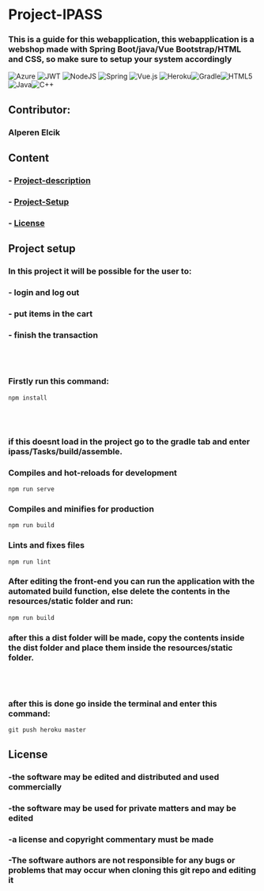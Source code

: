 # Project-IPASS

### This is a guide for this webapplication, this webapplication is a webshop made with Spring Boot/java/Vue Bootstrap/HTML and CSS, so make sure to setup your system accordingly

 ![Azure](https://img.shields.io/badge/azure-%230072C6.svg?style=for-the-badge&logo=microsoftazure&logoColor=white)  ![JWT](https://img.shields.io/badge/JWT-black?style=for-the-badge&logo=JSON%20web%20tokens) ![NodeJS](https://img.shields.io/badge/node.js-6DA55F?style=for-the-badge&logo=node.js&logoColor=white) ![Spring](https://img.shields.io/badge/spring-%236DB33F.svg?style=for-the-badge&logo=spring&logoColor=white) ![Vue.js](https://img.shields.io/badge/vuejs-%2335495e.svg?style=for-the-badge&logo=vuedotjs&logoColor=%234FC08D) ![Heroku](https://img.shields.io/badge/heroku-%23430098.svg?style=for-the-badge&logo=heroku&logoColor=white)![Gradle](https://img.shields.io/badge/Gradle-02303A.svg?style=for-the-badge&logo=Gradle&logoColor=white)![HTML5](https://img.shields.io/badge/html5-%23E34F26.svg?style=for-the-badge&logo=html5&logoColor=white)![Java](https://img.shields.io/badge/java-%23ED8B00.svg?style=for-the-badge&logo=java&logoColor=white)![C++](https://img.shields.io/badge/c++-%2300599C.svg?style=for-the-badge&logo=c%2B%2B&logoColor=white)

## Contributor:
### Alperen Elcik

## Content
### - [Project-description](#Project-description)
### - [Project-Setup](#Project-Setup)
### - [License](#license)














## Project setup
### In this project it will be possible for the user to:
### - login and log out
### - put items in the cart
### - finish the transaction
<br>
<br>

### Firstly run this command:

```
npm install
```
<br>
<br>

### if this doesnt load in the project go to the gradle tab and enter ipass/Tasks/build/assemble.

### Compiles and hot-reloads for development
```
npm run serve
```

### Compiles and minifies for production
```
npm run build
```

### Lints and fixes files
```
npm run lint
```

### After editing the front-end you can run the application with the automated build function, else delete the contents in the resources/static folder and run:

```
npm run build
```

### after this a dist folder will be made, copy the contents inside the dist folder and place them inside the resources/static folder.

<br>
<br>

### after this is done go inside the terminal and enter this command:

```
git push heroku master
```

## License

### -the software may be edited and distributed and used commercially
### -the software may be used for private matters and may be edited
### -a license and copyright commentary must be made
### -The software authors are not responsible for any bugs or problems that may occur when cloning this git repo and editing it


